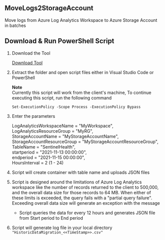 ## MoveLogs2StorageAccount
Move logs from Azure Log Analytics Workspace to Azure Storage Account in batches

## Download & Run PowerShell Script  

1. Download the Tool

   <a id="historic" href="https://github.com/sreedharande/MoveLogs2StorageAccount/archive/refs/heads/main.zip">Download Tool</a>  
 
2. Extract the folder and open script files either in Visual Studio Code or PowerShell  

   **Note**  
   Currently this script will work from the client's machine, To continue executing this script, run the following command  
   ```
   Set-ExecutionPolicy -Scope Process -ExecutionPolicy Bypass  
   ```   
   
3. Enter the parameters  

	LogAnalyticsWorkspaceName = "MyWorkspace",  
    LogAnalyticsResourceGroup = "MyRG",  
    StorageAccountName = "MyStorageAccountName",  
    StorageAccountResourceGroup = "MyStorageAccountResourceGroup",      
    TableName = "SentinelHealth",  
    startperiod = "2021-11-13 00:00:00",  
    endperiod = "2021-11-15 00:00:00",  
	HoursInterval = 2 (1 - 24)
	
4. Script will create container with table name and uploads JSON files

5. Script is designed around the limitations of Azure Log Analytics workspace like the number of records returned to the client to 500,000, and the overall data size for those records to 64 MB. When either of these limits is exceeded, the query fails with a "partial query failure". Exceeding overall data size will generate an exception with the message  
   - Script queries the data for every 12 hours and generates JSON file from Start period to End period
   
6. Script will generate log file in your local directory `"HistoricDataMigration_<<TimeStamp>>.csv"`